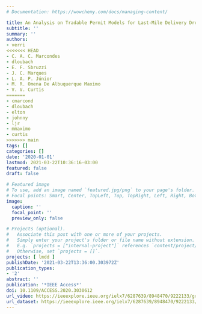 ```yaml
---
# Documentation: https://wowchemy.com/docs/managing-content/

title: An Analysis on Tradable Permit Models for Last-Mile Delivery Drones
subtitle: ''
summary: ''
authors:
- verri
<<<<<<< HEAD
- C. A. C. Marcondes
- dloubach
- E. F. Sbruzzi
- J. C. Marques
- L. A. P. Júnior
- M. R. Omena De Albuquerque Maximo
- V. V. Curtis
=======
- cmarcond
- dloubach
- elton
- johnny
- ljr
- mmaximo
- curtis
>>>>>>> main
tags: []
categories: []
date: '2020-01-01'
lastmod: 2021-03-22T10:36:16-03:00
featured: false
draft: false

# Featured image
# To use, add an image named `featured.jpg/png` to your page's folder.
# Focal points: Smart, Center, TopLeft, Top, TopRight, Left, Right, BottomLeft, Bottom, BottomRight.
image:
  caption: ''
  focal_point: ''
  preview_only: false

# Projects (optional).
#   Associate this post with one or more of your projects.
#   Simply enter your project's folder or file name without extension.
#   E.g. `projects = ["internal-project"]` references `content/project/deep-learning/index.md`.
#   Otherwise, set `projects = []`.
projects: [ lmdd ]
publishDate: '2021-03-22T13:36:00.303972Z'
publication_types:
- '2'
abstract: ''
publication: '*IEEE Access*'
doi: 10.1109/ACCESS.2020.3030612
url_video: https://ieeexplore.ieee.org/ielx7/6287639/8948470/9222133/graphical_abstract/access-gavideo-3030612.mp4
url_dataset: https://ieeexplore.ieee.org/ielx7/6287639/8948470/9222133/access-3030612-mm.zip?arnumber=9222133
---
```

